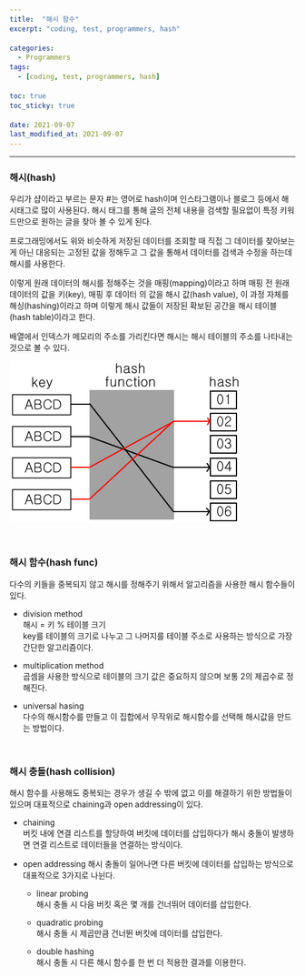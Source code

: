 ```yaml
---
title:  "해시 함수"
excerpt: "coding, test, programmers, hash"

categories: 
  - Programmers
tags:
  - [coding, test, programmers, hash]

toc: true
toc_sticky: true
 
date: 2021-09-07 
last_modified_at: 2021-09-07
---  
```


***

### 해시(hash)  
우리가 샵이라고 부르는 문자 #는 영어로 hash이며 인스타그램이나 블로그 등에서 해시태그로 많이 사용된다. 해시 태그를 통해 글의 전체 내용을 검색할 필요없이 특정 키워드만으로 원하는 글을 찾아 볼 수 있게 된다.

프로그래밍에서도 위와 비슷하게 저장된 데이터를 조회할 때 직접 그 데이터를 찾아보는게 아닌 대응되는 고정된 값을 정해두고 그 값을 통해서 데이터를 검색과 수정을 하는데 해시를 사용한다. 

이렇게 원래 데이터의 해시를 정해주는 것을 매핑(mapping)이라고 하며 매핑 전 원래 데이터의 값을 키(key), 매핑 후 데이터 의 값을 해시 값(hash value), 이 과정 자체를 해싱(hashing)이라고 하며 이렇게 해시 값들이 저장된 확보된 공간을 해시 테이블(hash table)이라고 한다.  

배열에서 인덱스가 메모리의 주소를 가리킨다면 해시는 해시 테이블의 주소를 나타내는 것으로 볼 수 있다.  

![hash](/assets/images/20210907_Posting/1.png)

<br/>

### 해시 함수(hash func)
다수의 키들을 중복되지 않고 해시를 정해주기 위해서 알고리즘을 사용한 해시 함수들이 있다.

* division method  
  해시 = 키 % 테이블 크기  
  key를 테이블의 크기로 나누고 그 나머지를 테이블 주소로 사용하는 방식으로 가장 간단한 알고리즘이다.

* multiplication method  
  곱셈을 사용한 방식으로 테이블의 크기 값은 중요하지 않으며 보통 2의 제곱수로 정해진다.  

* universal hasing  
  다수의 해시함수를 만들고 이 집합에서 무작위로 해시함수를 선택해 해시값을 만드는 방법이다.  

<br/>

### 해시 충돌(hash collision)
해시 함수를 사용해도 중복되는 경우가 생길 수 밖에 없고 이를 해결하기 위한 방법들이 있으며 대표적으로 chaining과 open addressing이 있다.

  * chaining  
  버킷 내에 연결 리스트를 할당하여 버킷에 데이터를 삽입하다가 해시 충돌이 발생하면 연결 리스트로 데이터들을 연결하는 방식이다.  

  * open addressing
    해시 충돌이 일어나면 다른 버킷에 데이터를 삽입하는 방식으로 대표적으로 3가지로 나뉜다.  

    * linear probing  
      해시 충돌 시 다음 버킷 혹은 몇 개를 건너뛰어 데이터를 삽입한다.  
    
    * quadratic probing  
      해시 충돌 시 제곱만큼 건너뛴 버킷에 데이터를 삽입한다.  

    * double hashing  
      해시 충돌 시 다른 해시 함수를 한 번 더 적용한 결과를 이용한다.   
